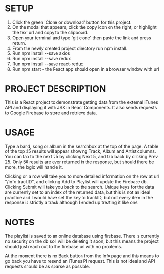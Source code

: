 <h1>SETUP</h1>

1. Click the green 'Clone or download' button for this project.
2. On the modal that appears, click the copy icon on the right, or highlight the text url and copy to the clipboard.
3. Open your terminal and type 'git clone' then paste the link and press return.
4. From the newly created project directory run npm install.
5. Run npm install --save axios
6. Run npm install --save redux
7. Run npm install --save react-redux
8. Run npm start - the React app should open in a browser window with url

<h1>PROJECT DESCRIPTION</h1>
This is a React project to demonstrate getting data from the external iTunes API and displaying it with JSX in React Components. It also sends requests to Google Firebase to store and retrieve data.

<h1>USAGE</h1>
Type a band, song or album in the searchbox at the top of the page. A table of the top 25 results will appear showing Track, Album and Artist columns. You can tab to the next 25 by clicking Next 5, and tab back by clicking Prev 25. Only 50 results are ever returned in the response, but should there be more, the logic will handle it.

Clicking on a row will take you to more detailed information on the row at url "/info:trackID", and clicking Add to Playlist will update the Firebase db. Clicking Submit will take you back to the search. Unique keys for the data are currently set to an index of the returned data, but this is not an ideal practice and I would have set the key to trackID, but not every item in the response is strictly a track although I ended up treating it like one.

<h1>NOTES</h1>

The playlist is saved to an online database using firebase. There is currently no security on the db so I will be deleting it soon, but this means the project should just reach out to the firebase url with no problems.

At the moment there is no Back button from the Info page and this means to go back you have to resend an iTunes PI request. This is not ideal and API requests should be as sparse as possible.
